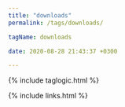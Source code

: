 ```yaml
---
title: "downloads"
permalink: /tags/downloads/

tagName: downloads

date: 2020-08-28 21:43:37 +0300

---
```


{% include taglogic.html %}

{% include links.html %}
